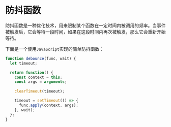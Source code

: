 # 防抖函数

防抖函数是一种优化技术，用来限制某个函数在一定时间内被调用的频率。当事件被触发后，它会等待一段时间，如果在这段时间内再次被触发，那么它会重新开始等待。

下面是一个使用`JavaScript`实现的简单防抖函数：


```javascript
function debounce(func, wait) {
  let timeout;

  return function() {
    const context = this;
    const args = arguments;
    
    clearTimeout(timeout);

    timeout = setTimeout(() => {
      func.apply(context, args);
    }, wait);
  };
}
```
